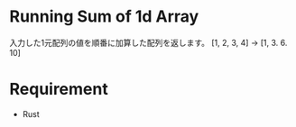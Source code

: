 # Running Sum of 1d Array
入力した1元配列の値を順番に加算した配列を返します。
[1, 2, 3, 4] -> [1, 3. 6. 10]

# Requirement
* Rust